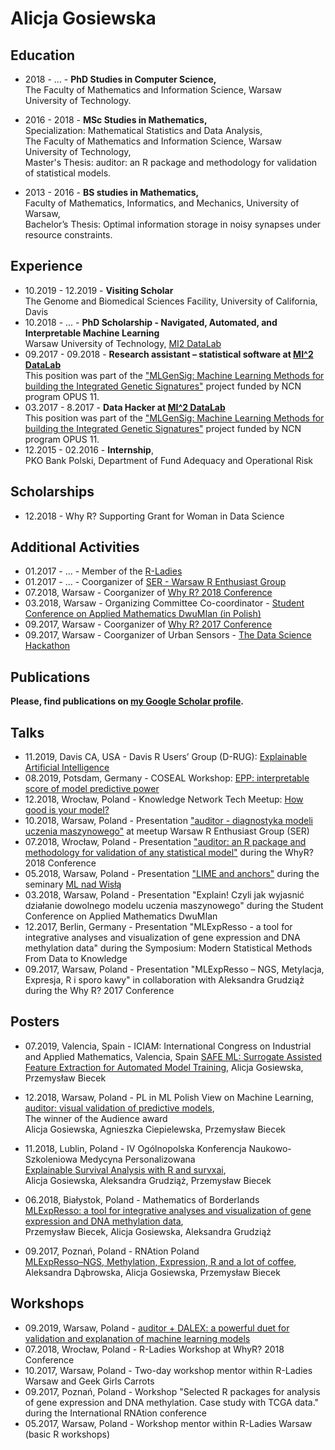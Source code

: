 # Alicja Gosiewska

## Education

* 2018 - ... - **PhD Studies in Computer Science,** <br /> 
The Faculty of Mathematics and Information Science, Warsaw University of Technology.

* 2016 - 2018 - **MSc Studies in Mathematics,**  <br /> 
Specialization: Mathematical Statistics and Data Analysis,  <br /> 
The Faculty of Mathematics and Information Science, Warsaw University of Technology, <br /> 
Master's Thesis: auditor: an R package and methodology for validation of statistical models.

* 2013 - 2016 - **BS studies in Mathematics,** <br /> 
Faculty of Mathematics, Informatics, and Mechanics, University of Warsaw, <br /> 
Bachelor’s Thesis: Optimal information storage in noisy synapses under resource constraints.

## Experience
* 10.2019 - 12.2019 - **Visiting Scholar** <br/>
The Genome and Biomedical Sciences Facility, University of California, Davis
* 10.2018 - ... - **PhD Scholarship - Navigated, Automated, and Interpretable Machine Learning**<br /> 
Warsaw University of Technology, [MI2 DataLab](http://mi2.mini.pw.edu.pl/)
* 09.2017 - 09.2018 - **Research assistant – statistical software at [MI^2 DataLab](http://mi2.mini.pw.edu.pl)** <br /> 
This position was part of the ["MLGenSig: Machine Learning Methods for building the Integrated Genetic Signatures"](https://mi2datalab.github.io/MLGenSig_webpage/index.html) project funded by NCN program OPUS 11.
* 03.2017 - 8.2017 - **Data Hacker at [MI^2 DataLab](http://mi2.mini.pw.edu.pl)** <br /> 
 This position was part of the ["MLGenSig: Machine Learning Methods for building the Integrated Genetic Signatures"](https://mi2datalab.github.io/MLGenSig_webpage/index.html) project funded by NCN program OPUS 11.
* 12.2015 - 02.2016 - **Internship**, <br /> 
 PKO Bank Polski, Department of Fund Adequacy and Operational Risk

## Scholarships

* 12.2018 - Why R? Supporting Grant for Woman in Data Science

## Additional Activities

* 01.2017 - ... -  Member of the [R-Ladies](https://rladies.org)
* 01.2017 - ... - Coorganizer of [SER - Warsaw R Enthusiast Group](https://www.meetup.com/Spotkania-Entuzjastow-R-Warsaw-R-Users-Group-Meetup/)
* 07.2018, Warsaw - Coorganizer of [Why R? 2018 Conference](http://whyr2018.pl)
* 03.2018, Warsaw - Organizing Committee Co-coordinator - [Student Conference on Applied Mathematics DwuMIan (in Polish)](https://dwumian.mini.pw.edu.pl)
* 09.2017, Warsaw - Coorganizer of [Why R? 2017 Conference](https://whyr2017.github.io)
* 09.2017, Warsaw - Coorganizer of Urban Sensors - [The Data Science Hackathon](http://whyr.pl/hackathon/)

## Publications

**Please, find publications on [my Google Scholar profile](https://scholar.google.pl/citations?user=YiwwR6EAAAAJ&hl=pl&oi=ao).**


## Talks

* 11.2019, Davis CA, USA -  Davis R Users’ Group (D-RUG): [Explainable Artificial Intelligence](https://d-rug.github.io/blog/2019/Alicja-Gosiewska-explainable-AI)
* 08.2019, Potsdam, Germany - COSEAL Workshop: [EPP: interpretable score of model predictive power](https://github.com/agosiewska/resume/blob/master/talks/2019_08_Elo.pdf)
* 12.2018, Wrocław, Poland - Knowledge Network Tech Meetup: [How good is your model?](https://slides.com/jusira/deck/fullscreen#/)
* 10.2018, Warsaw, Poland - Presentation ["auditor - diagnostyka modeli uczenia maszynowego"](talks/2018_10_11_SER_auditor.pdf) at meetup Warsaw R Enthusiast Group (SER)
* 07.2018, Wrocław, Poland - Presentation ["auditor: an R package and methodology for validation of any statistical model"](talks/2018_07_WhyR_auditor.pdf) during the WhyR? 2018 Conference
* 05.2018, Warsaw, Poland - Presentation ["LIME and anchors"](talks/2018_05_28_LIME_anchors.pdf) during the seminary [ML nad Wisłą](https://mi2-warsaw.github.io/MI2_UJ_Seminarium_webpage/meetings.html)
* 03.2018, Warsaw, Poland - Presentation "Explain! Czyli jak wyjasnić działanie dowolnego modelu uczenia maszynowego" during the Student Conference on Applied Mathematics DwuMIan
* 12.2017, Berlin, Germany - Presentation "MLExpResso - a tool for integrative analyses and visualization of gene expression and DNA methylation data" during the Symposium: Modern Statistical Methods From Data to Knowledge
* 09.2017, Warsaw, Poland - Presentation "MLExpResso – NGS, Metylacja, Expresja, R i sporo kawy" in collaboration with Aleksandra Grudziąż during the Why R? 2017 Conference

## Posters

* 07.2019, Valencia, Spain - ICIAM: International Congress on Industrial and Applied Mathematics, Valencia, Spain 
[SAFE ML: Surrogate Assisted Feature Extraction for Automated Model Training](https://github.com/mi2-warsaw/MI2/blob/master/Plakaty/2019_07_SAFE.pdf),
Alicja Gosiewska, Przemysław Biecek

* 12.2018, Warsaw, Poland -  PL in ML Polish View on Machine Learning,</br>
[auditor: visual validation of predictive models](2018_12_auditor.pdf), </br>
The winner of the Audience award </br>
Alicja Gosiewska, Agnieszka Ciepielewska, Przemysław Biecek

* 11.2018, Lublin, Poland - IV Ogólnopolska Konferencja Naukowo-Szkoleniowa Medycyna Personalizowana </br>
[Explainable Survival Analysis with R and survxai](2018_12_survxai.pdf), </br>
Alicja Gosiewska, Aleksandra Grudziąż, Przemysław Biecek

* 06.2018, Białystok, Poland - Mathematics of Borderlands </br>
[MLExpResso: a tool for integrative analyses and visualization of gene
expression and DNA methylation data](2018_06_MLExpResso.pdf), </br>
Przemysław Biecek, Alicja Gosiewska, Aleksandra Grudziąż

* 09.2017, Poznań, Poland - RNAtion Poland</br>
 [MLExpResso–NGS, Methylation, Expression, R and a lot of coffee](2017_09_MLExpResso.pdf), </br>
Aleksandra Dąbrowska, Alicja Gosiewska, Przemysław Biecek

## Workshops

* 09.2019, Warsaw, Poland - [auditor + DALEX: a powerful duet for validation and explanation of machine learning models](https://github.com/WhyR2019/workshops/tree/master/dalex)
* 07.2018, Wrocław, Poland - R-Ladies Workshop at WhyR? 2018 Conference
* 10.2017, Warsaw, Poland - Two-day workshop mentor within R-Ladies Warsaw and Geek Girls Carrots
* 09.2017, Poznań, Poland - Workshop "Selected R packages for analysis of gene expression and DNA methylation. Case study with TCGA data." during the International RNAtion conference
* 05.2017, Warsaw, Poland - Workshop mentor within R-Ladies Warsaw (basic R workshops)
